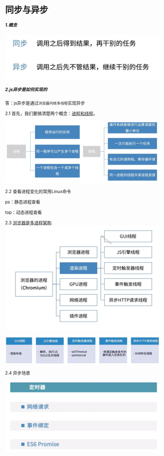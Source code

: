 # 同步与异步

##### 1.概念

![image-20210416160721104](同步与异步.assets/image-20210416160721104.png)

##### 2.js异步是如何实现的

答：js异步是通过`浏览器内核多线程`实现异步

2.1 首先，我们要搞清楚两个概念：[进程和线程](https://www.ruanyifeng.com/blog/2013/04/processes_and_threads.html )。

![image-20210416160843659](同步与异步.assets/image-20210416160843659.png)

2.2 查看进程变化的常用Linux命令

ps：静态进程查看

top：动态进程查看

2.3 [浏览器是多进程架构](https://juejin.im/post/5bd7c761518825292d6b0217)![image-20210416161717390](同步与异步.assets/image-20210416161717390.png)

![image-20210416162632682](同步与异步.assets/image-20210416162632682.png)

2.4 异步场景

![image-20210416164553304](同步与异步.assets/image-20210416164553304.png)